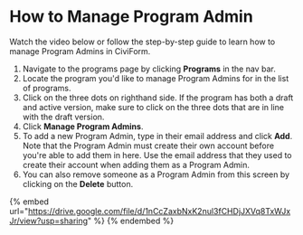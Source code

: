 # How to Manage Program Admin

Watch the video below or follow the step-by-step guide to learn how to manage Program Admins in CiviForm.

1. Navigate to the programs page by clicking **Programs** in the nav bar.
2. Locate the program you'd like to manage Program Admins for in the list of programs.
3. Click on the three dots on righthand side. If the program has both a draft and active version, make sure to click on the three dots that are in line with the draft version.
4. Click **Manage Program Admins**.
5. To add a new Program Admin, type in their email address and click **Add**. Note that the Program Admin must create their own account before you're able to add them in here. Use the email address that they used to create their account when adding them as a Program Admin.
6. You can also remove someone as a Program Admin from this screen by clicking on the **Delete** button.


{% embed url="https://drive.google.com/file/d/1nCcZaxbNxK2nul3fCHDjJXVq8TxWJxJr/view?usp=sharing" %} {% endembed %}
